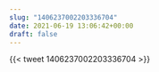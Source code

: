 ```yaml
---
slug: "1406237002203336704"
date: 2021-06-19 13:06:42+00:00
draft: false
---
```


{{< tweet 1406237002203336704 >}}
